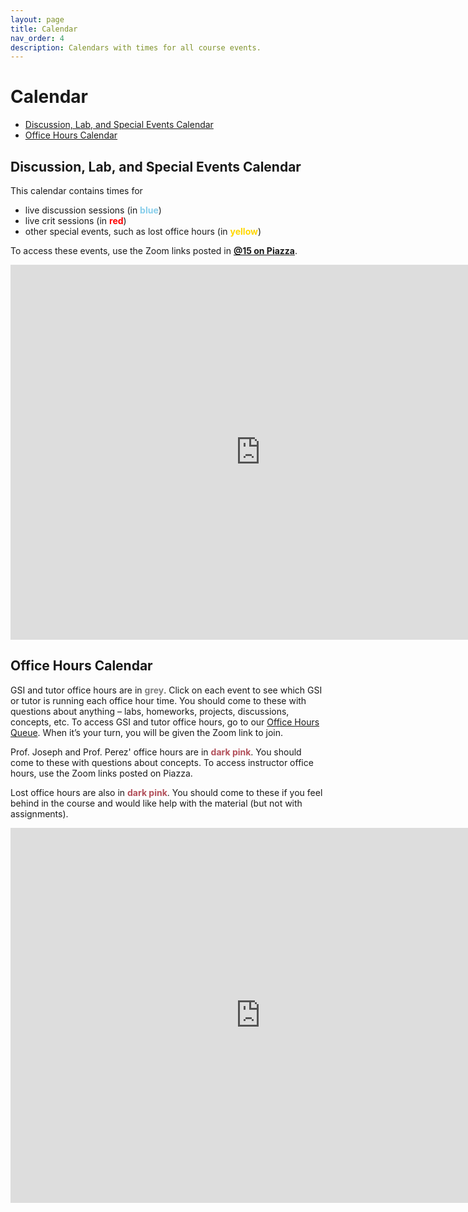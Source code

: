```yaml
---
layout: page
title: Calendar
nav_order: 4
description: Calendars with times for all course events.
---
```


# Calendar

- [Discussion, Lab, and Special Events Calendar](#ldlc)
- [Office Hours Calendar](#ohc)

<a name='ldlc'></a>

## Discussion, Lab, and Special Events Calendar

This calendar contains times for
- live discussion sessions (in <span style="color:SkyBlue">**blue**</span>)
- live crit sessions (in <span style="color:red">**red**</span>)
- other special events, such as lost office hours (in <span style="color:Gold">**yellow**</span>)

To access these events, use the Zoom links posted in <b><a href="https://piazza.com/class/ke37haavnl86ul?cid=15">@15 on Piazza</a></b>.

<iframe src="https://calendar.google.com/calendar/embed?height=600&amp;wkst=1&amp;bgcolor=%23ffffff&amp;ctz=America%2FLos_Angeles&amp;src=Y19zZ2hiOG9naDdxaGl0Z3BuamlpMG43NW0xb0Bncm91cC5jYWxlbmRhci5nb29nbGUuY29t&amp;src=Y192aGVmZG1sMXJhcm11bHA4YW8yZmlvbXFrOEBncm91cC5jYWxlbmRhci5nb29nbGUuY29t&amp;src=Y181NXBhcjdzcXI4Z3ZkaHNtYmNjcnM4bm11Z0Bncm91cC5jYWxlbmRhci5nb29nbGUuY29t&amp;color=%23D50000&amp;color=%233F51B5&amp;color=%23E4C441&amp;showTitle=0&amp;showCalendars=1&amp;mode=WEEK" style="border-width:0" width="800" height="600" frameborder="0" scrolling="no"></iframe>

<br>

<a name='ohc'></a>

## Office Hours Calendar

GSI and tutor office hours are in <span style="color:Gray">**grey**</span>. Click on each event to see which GSI or tutor is running each office hour time. You should come to these with questions about anything – labs, homeworks, projects, discussions, concepts, etc. To access GSI and tutor office hours, go to our [Office Hours Queue](http://oh.ds100.org). When it’s your turn, you will be given the Zoom link to join.

Prof. Joseph and Prof. Perez' office hours are in <span style="color:#b2505b">**dark pink**</span>. You should come to these with questions about concepts. To access instructor office hours, use the Zoom links posted on Piazza.

Lost office hours are also in <span style="color:#b2505b">**dark pink**</span>. You should come to these if you feel behind in the course and would like help with the material (but not with assignments).

<iframe src="https://calendar.google.com/calendar/embed?height=600&amp;wkst=1&amp;bgcolor=%23ffffff&amp;ctz=America%2FLos_Angeles&amp;showTitle=0&amp;showCalendars=1&amp;mode=WEEK&amp;src=Y19oZGRxMzVuajZxZmozZjE4bTJ1MGQzaXBjOEBncm91cC5jYWxlbmRhci5nb29nbGUuY29t&amp;src=Y184bmwxb2JzcGE5NGUxZGJ1Z2RoamFhcjQxZ0Bncm91cC5jYWxlbmRhci5nb29nbGUuY29t&amp;color=%23AD1457&amp;color=%23616161" style="border-width:0" width="800" height="600" frameborder="0" scrolling="no"></iframe>
